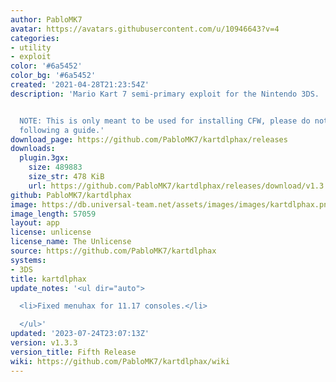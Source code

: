 ```yaml
---
author: PabloMK7
avatar: https://avatars.githubusercontent.com/u/10946643?v=4
categories:
- utility
- exploit
color: '#6a5452'
color_bg: '#6a5452'
created: '2021-04-28T21:23:54Z'
description: 'Mario Kart 7 semi-primary exploit for the Nintendo 3DS.


  NOTE: This is only meant to be used for installing CFW, please do not use unless
  following a guide.'
download_page: https://github.com/PabloMK7/kartdlphax/releases
downloads:
  plugin.3gx:
    size: 489883
    size_str: 478 KiB
    url: https://github.com/PabloMK7/kartdlphax/releases/download/v1.3.3/plugin.3gx
github: PabloMK7/kartdlphax
image: https://db.universal-team.net/assets/images/images/kartdlphax.png
image_length: 57059
layout: app
license: unlicense
license_name: The Unlicense
source: https://github.com/PabloMK7/kartdlphax
systems:
- 3DS
title: kartdlphax
update_notes: '<ul dir="auto">

  <li>Fixed menuhax for 11.17 consoles.</li>

  </ul>'
updated: '2023-07-24T23:07:13Z'
version: v1.3.3
version_title: Fifth Release
wiki: https://github.com/PabloMK7/kartdlphax/wiki
---
```

